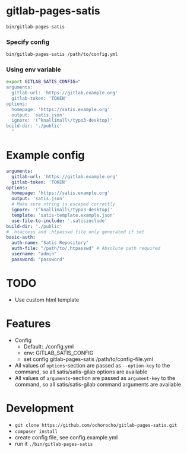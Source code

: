 # gitlab-pages-satis

```bash
bin/gitlab-pages-satis
```

### Specify config 

```bash
bin/gitlab-pages-satis /path/to/config.yml
```
 
### Using env variable

```bash
export GITLAB_SATIS_CONFIG="
arguments:
  gitlab-url: 'https://gitlab.example.org'
  gitlab-token: 'TOKEN'
options:
  homepage: 'https://satis.example.org'
  output: 'satis.json'
  ignore: '(^knallimall\/typo3-desktop)'
build-dir: './public'
  "
```

# Example config

```yaml
arguments:
  gitlab-url: 'https://gitlab.example.org'
  gitlab-token: 'TOKEN'
options:
  homepage: 'https://satis.example.org'
  output: 'satis.json'
  # Make sure string is escaped correctly
  ignore: '(^knallimall\/typo3-desktop)'
  template: 'satis-template.example.json'
  use-file-to-include: '.satisinclude'
build-dir: './public'
# .htaccess and .htpasswd file only generated if set
basic-auth:
  auth-name: "Satis Repository"
  auth-file: "/path/to/.htpasswd" # Absolute path required
  username: "admin"
  password: "password"
```

# TODO 
* Use custom html template

# Features

* Config
  * Default: ./config.yml
  * env: GITLAB_SATIS_CONFIG
  * set config gitlab-pages-satis /path/to/config-file.yml
* All values of `options`-section are passed as `--option-key` to the command, so all satis/satis-gilab options are available
* All values of `arguments`-section are passed as `argument-key` to the command, so all satis/satis-gilab command arguments are available

# Development

* `git clone https://github.com/ochorocho/gitlab-pages-satis.git`
* `composer install`
* create config file, see config.example.yml
* run it `./bin/gitlab-pages-satis`
